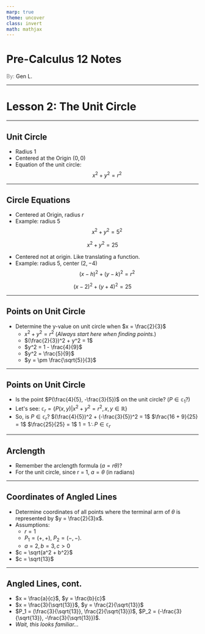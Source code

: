 ```yaml
---
marp: true
theme: uncover
class: invert
math: mathjax
---
```


# <!--fit--> Pre-Calculus 12 Notes
<span style="color:grey">By:</span> Gen L.

<!--_footer: In partnership with Hyperion University, 2024-->

---

# Lesson 2: The Unit Circle

---

## Unit Circle

* Radius $1$
* Centered at the Origin $(0, 0)$
* Equation of the unit circle: 
$$
    x^2 + y^2 = r^2
$$

---

## Circle Equations

* Centered at Origin, radius $r$
* Example: radius 5
$$
    x^2 + y^2 = 5^2
$$

$$
    x^2 + y^2 = 25
$$
* Centered not at origin. Like translating a function.
* Example: radius 5, center $(2, -4)$
$$
    (x - h)^2 + (y - k)^2 = r^2
$$

$$
    (x - 2)^2 + (y + 4)^2 = 25
$$

---

## Points on Unit Circle

* Determine the y-value on unit circle when $x = \frac{2}{3}$
    * $x^2 + y^2 = r^2$ (*Always start here when finding points.*)
    * $(\frac{2}{3})^2 + y^2 = 1$
    * $y^2 = 1 - \frac{4}{9}$
    * $y^2 = \frac{5}{9}$
    * $y = \pm \frac{\sqrt{5}}{3}$

---

## Points on Unit Circle

* Is the point $P(\frac{4}{5}, -\frac{3}{5})$ on the unit circle? ($P \in \mathbb{c}_1?$)
* Let's see: $\mathbb{c}_r = \{P(x,y) | x^2 + y^2 = r^2, x,y \in \mathbb{R}\}$
* So, is $P \in \mathbb{c}_r?$
$(\frac{4}{5})^2 + (-\frac{3}{5})^2 = 1$
$\frac{16 + 9}{25} = 1$
$\frac{25}{25} = 1$
$1 = 1 \therefore P \in \mathbb{c}_r$

---

## Arclength
* Remember the arclength formula ($a = r\theta$)?
* For the unit circle, since r = 1, $a = \theta$ (in radians)

---

## Coordinates of Angled Lines
* Determine coordinates of all points where the terminal arm of $\theta$ is represented by $y = \frac{2}{3}x$.
* Assumptions:
    * $r = 1$
    * $P_1 = (+, +)$, $P_2 = (-, -)$.
    * $a = 2, b = 3, c > 0$
* $c = \sqrt{a^2 + b^2}$
* $c = \sqrt{13}$

---

## Angled Lines, cont.

* $x = \frac{a}{c}$, $y = \frac{b}{c}$
* $x = \frac{3}{\sqrt{13}}$, $y = \frac{2}{\sqrt{13}}$
* $P_1 = (\frac{3}{\sqrt{13}}, \frac{2}{\sqrt{13}})$, $P_2 = (-\frac{3}{\sqrt{13}}, -\frac{3}{\sqrt{13}})$.
* *Wait, this looks familiar...*


